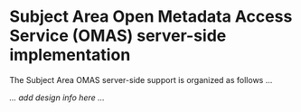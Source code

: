 <!-- SPDX-License-Identifier: Apache-2.0 -->
<!-- Copyright Contributors to the ODPi Egeria project. -->

# Subject Area Open Metadata Access Service (OMAS) server-side implementation

The Subject Area OMAS server-side support is organized as follows ...

_... add design info here ..._